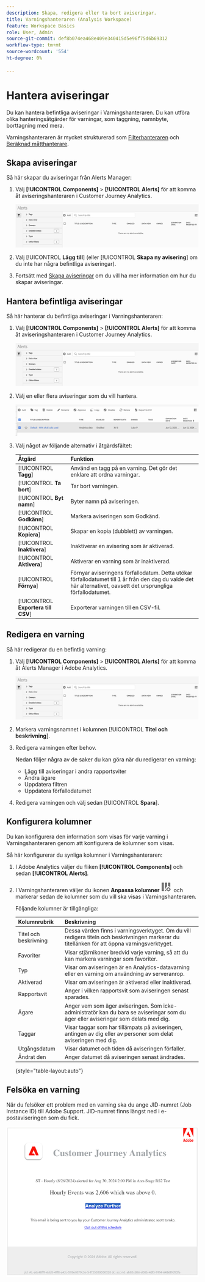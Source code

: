 ```yaml
---
description: Skapa, redigera eller ta bort aviseringar.
title: Varningshanteraren (Analysis Workspace)
feature: Workspace Basics
role: User, Admin
source-git-commit: def8b074ea468e409e340415d5e96f75d6b69312
workflow-type: tm+mt
source-wordcount: '554'
ht-degree: 0%

---
```


# Hantera aviseringar

Du kan hantera befintliga aviseringar i Varningshanteraren. Du kan utföra olika hanteringsåtgärder för varningar, som taggning, namnbyte, borttagning med mera.

Varningshanteraren är mycket strukturerad som [Filterhanteraren](/help/components/filters/manage-filters.md) och [Beräknad måtthanterare](/help/components/calc-metrics/cm-workflow/cm-manager.md).

## Skapa aviseringar

Så här skapar du aviseringar från Alerts Manager:

1. Välj **[!UICONTROL Components]** > **[!UICONTROL Alerts]** för att komma åt aviseringshanteraren i Customer Journey Analytics.

   ![](assets/alert-manager.png)

1. Välj [!UICONTROL **Lägg till**] (eller [!UICONTROL **Skapa ny avisering**] om du inte har några befintliga aviseringar).

1. Fortsätt med [Skapa aviseringar](/help/components/c-intelligent-alerts/alert-builder.md) om du vill ha mer information om hur du skapar aviseringar.

## Hantera befintliga aviseringar

Så här hanterar du befintliga aviseringar i Varningshanteraren:

1. Välj **[!UICONTROL Components]** > **[!UICONTROL Alerts]** för att komma åt aviseringshanteraren i Customer Journey Analytics.

   ![](assets/alert-manager.png)

1. Välj en eller flera aviseringar som du vill hantera.

   ![](assets/alert-manager-tasks.png)

1. Välj något av följande alternativ i åtgärdsfältet:

   | Åtgärd | Funktion |
   |---------|----------|
   | [!UICONTROL **Tagg**] | Använd en tagg på en varning. Det gör det enklare att ordna varningar. |
   | [!UICONTROL **Ta bort**] | Tar bort varningen. |
   | [!UICONTROL **Byt namn**] | Byter namn på aviseringen. |
   | [!UICONTROL **Godkänn**] | Markera aviseringen som Godkänd. |
   | [!UICONTROL **Kopiera**] | Skapar en kopia (dubblett) av varningen. |
   | [!UICONTROL **Inaktivera**] | Inaktiverar en avisering som är aktiverad. |
   | [!UICONTROL **Aktivera**] | Aktiverar en varning som är inaktiverad. |
   | [!UICONTROL **Förnya**] | Förnyar aviseringens förfallodatum. Detta utökar förfallodatumet till 1 år från den dag du valde det här alternativet, oavsett det ursprungliga förfallodatumet. |
   | [!UICONTROL **Exportera till CSV**] | Exporterar varningen till en CSV-fil. |

## Redigera en varning

Så här redigerar du en befintlig varning:

1. Välj **[!UICONTROL Components]** > **[!UICONTROL Alerts]** för att komma åt Alerts Manager i Adobe Analytics.

   ![](assets/alert-manager.png)

1. Markera varningsnamnet i kolumnen [!UICONTROL **Titel och beskrivning**].

1. Redigera varningen efter behov.

   Nedan följer några av de saker du kan göra när du redigerar en varning:

   * Lägg till aviseringar i andra rapportsviter
   * Ändra ägare
   * Uppdatera filtren
   * Uppdatera förfallodatumet

1. Redigera varningen och välj sedan [!UICONTROL **Spara**].

## Konfigurera kolumner

Du kan konfigurera den information som visas för varje varning i Varningshanteraren genom att konfigurera de kolumner som visas.

Så här konfigurerar du synliga kolumner i Varningshanteraren:

1. I Adobe Analytics väljer du fliken **[!UICONTROL Components]** och sedan **[!UICONTROL Alerts]**.

1. I Varningshanteraren väljer du ikonen **Anpassa kolumner** ![Anpassa kolumner](assets/customize-columns-icon.png) och markerar sedan de kolumner som du vill ska visas i Varningshanteraren.

   Följande kolumner är tillgängliga:

   | Kolumnrubrik | Beskrivning |
   |---|---|
   | Titel och beskrivning | Dessa värden finns i varningsverktyget. Om du vill redigera titeln och beskrivningen markerar du titellänken för att öppna varningsverktyget. |
   | Favoriter | Visar stjärnikoner bredvid varje varning, så att du kan markera varningar som favoriter. <!-- For more information, see [Mark calculated metrics as favorites](/help/components/c-calcmetrics/c-workflow/cm-workflow/cm-favorite.md). --> |
   | Typ | Visar om aviseringen är en Analytics-datavarning eller en varning om användning av serveranrop. |
   | Aktiverad | Visar om aviseringen är aktiverad eller inaktiverad. |
   | Rapportsvit | Anger i vilken rapportsvit som aviseringen senast sparades. |
   | Ägare | Anger vem som äger aviseringen. Som icke-administratör kan du bara se aviseringar som du äger eller aviseringar som delats med dig. |
   | Taggar | Visar taggar som har tillämpats på aviseringen, antingen av dig eller av personer som delat aviseringen med dig. |
   | Utgångsdatum | Visar datumet och tiden då aviseringen förfaller. |
   | Ändrat den | Anger datumet då aviseringen senast ändrades. |

   {style="table-layout:auto"}

   <!-- When "Last used" column is added, add this information as the description: Shows the date when the alert was last used. <p>This information can help you determine whether a component is valuable to users in your organization, where it is used, and if it needs to be deleted or modified.</p><p>Consider the following when viewing this column:</p><ul><li>This information does not include usage from the API, Report Builder, or Data Warehouse.</li><li>For some components, this column might not contain data if the component was last used prior to September 2023.</li></ul> -->

## Felsöka en varning

När du felsöker ett problem med en varning ska du ange JID-numret (Job Instance ID) till Adobe Support. JID-numret finns längst ned i e-postaviseringen som du fick.

![Varningsmeddelande](assets/alerts-email.PNG)